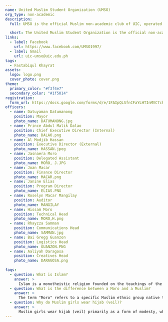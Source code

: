 ```yaml
---
name: United Muslim Student Organization (UMSO)
org_type: non-academic
description:
  full: UMSO is the official Muslim non-academic club of UIC, operated by Muslim students committed to representing and supporting the Muslim community within the university. The club aims to foster an environment where Muslim students can thrive academically and professionally while deepening their understanding of religion and practice of their faith. We emphasize the importance of deen (religion) and imaan (faith) in everyday life as we encourage members to grow spiritually alongside their academic pursuits. In addition to serving the Muslim student body, UMSO is an inclusive organization that welcomes students of all faiths and backgrounds. We believe in promoting brotherhood and sisterhood, where every member is valued and respected. Through our diverse range of activities, events, and programs, we strive to build a cohesive and supportive community that transcends religious boundaries where mutual respect, understanding, and collaboration among all students at UIC are given importance.

  short: The United Muslim Student Organization is the official non-academic club of the University of the Immaculate Conception associated and run by Muslim students of the university.
links:
  - label: Facebook
    url: https://www.facebook.com/UMSO1997/
  - label: Gmail
    url: uic-umso@uic.edu.ph
tags:
  - Fastabiqul Khayrat
assets:
  logo: logo.png
  cover_photo: cover.png
theme:
  primary_color: "#f3f4e7"
  secondary_color: "#1f5014"
registration:
  form_url: https://docs.google.com/forms/d/e/1FAIpQLSfnCFaYLHTInMVC7chgOkebpQPQYnwvMsv_XyMKeQtecvcNiQ/viewform
officers:
  - name: Datuyaman Datumanong 
    position: Mayor
    photo_name: DATUMANONG.jpg
  - name: Prince Abdul Malik Dalao
    position: Chief Executive Director (Internal)
    photo_name: DALAO.png
  - name: Al Modjib Hassan
    position: Executive Director (External)
    photo_name: HASSAN.jpeg
  - name: Jasnaera Moro
    position: Delegated Assistant
    photo_name: MORO, J.JPG
  - name: Joan Macar
    position: Finance Director
    photo_name: MACAR.png
  - name: Janine Elias
    position: Program Director
    photo_name: ELIAS.PNG
  - name: Roselyn Macar Mangilay
    position: Auditor
    photo_name: MANGILAY
  - name: Hissam Moro
    position: Technical Head
    photo_name: MORO,H.png
  - name: Rhayzza Samman
    position: Communications Head
    photo_name: SAMMAN.jpg
  - name: Bai Gregg Guanzon 
    position: Logistics Head
    photo_name: GUANZON.PNG
  - name: Aaliyah Daragosa
    position: Creatives Head
    photo_name: DARAGOSA.png
  
faqs:
  - question: What is Islam?
    answer: >
      Islam is a monotheistic religion founded on the teachings of the Prophet Muhammad, who received revelations from God (Allah) documented in the Quran, the holy book of Islam. Central to Islam are the Five Pillars: Shahada (declaration of faith), Salah (prayer), Zakat (charitable giving), Sawm (fasting during Ramadan), and Hajj (pilgrimage to Mecca). These pillars guide Muslims in their faith and daily practices. Islam emphasizes living in accordance with Allah's will, promoting values such as compassion, justice, and humility, and providing comprehensive guidelines for personal, social, economic, and political life.
  - question: What is the difference between a Moro and a Muslim?
    answer: >
      The term "Moro" refers to a specific Muslim ethnic group native to the Philippines, primarily residing in the Mindanao region, Sulu Archipelago, and Palawan. While all Moros are Muslims, not all Muslims are Moros. This distinction lies in the ethnic and geographical context of the Moro people. Despite this, Moros share many similarities with the broader Muslim community, such as adherence to the Islamic faith and observance of its rituals and practices, including daily prayers, fasting during Ramadan, and following dietary laws. In essence, Moros are a subset of the global Muslim population, distinguished by their unique ethnic and regional identity within the Philippines.
  - question: Why do Muslim girls wear hijab (veil)?
    answer: >
      Muslim girls wear hijab (veil) primarily as a form of modesty, which reflects Islamic teachings that encourage both men and women to dress and behave modestly. The hijab (veil) symbolizes the belief that women in Islam are treated as gems, valued and respected for their character and faith rather than their physical appearance. Many Muslim girls express their devotion to Allah and embrace their identity, empowerment, and cultural heritage by wearing the hijab. The decision to wear the hijab is highly individual, influenced by personal convictions, family, and social contexts, and it varies among different individuals.
---
```


